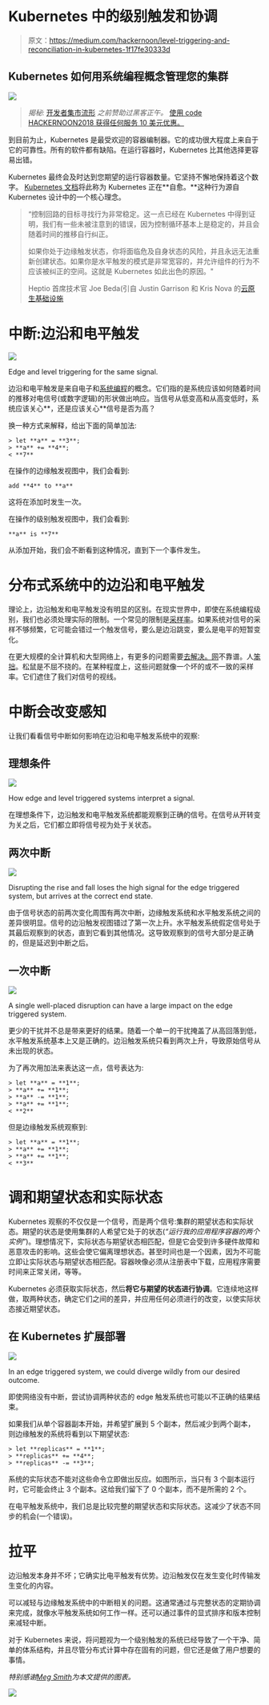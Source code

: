 # Kubernetes 中的级别触发和协调

> 原文：<https://medium.com/hackernoon/level-triggering-and-reconciliation-in-kubernetes-1f17fe30333d>

## Kubernetes 如何用系统编程概念管理您的集群

![](img/32352a26e994a02f930a201c9da8f914.png)

> *揭秘:* [开发者集市流形](https://goo.gl/BtueKD) *之前赞助过黑客正午。* [使用 code HACKERNOON2018 获得任何服务 10 美元优惠。](https://goo.gl/BtueKD)

到目前为止，Kubernetes 是最受欢迎的容器编制器。它的成功很大程度上来自于它的可靠性。所有的软件都有缺陷。在运行容器时，Kubernetes 比其他选择更容易出错。

Kubernetes 最终会及时达到您期望的运行容器数量。它坚持不懈地保持着这个数字。 [Kubernetes 文档](https://kubernetes.io/docs/concepts/overview/what-is-kubernetes/)将此称为 Kubernetes 正在**自愈。**这种行为源自 Kubernetes 设计中的一个核心理念。

> “控制回路的目标寻找行为非常稳定。这一点已经在 Kubernetes 中得到证明，我们有一些未被注意到的错误，因为控制循环基本上是稳定的，并且会随着时间的推移自行纠正。
> 
> 如果你处于边缘触发状态，你将面临危及自身状态的风险，并且永远无法重新创建状态。如果你是水平触发的模式是非常宽容的，并允许组件的行为不应该被纠正的空间。这就是 Kubernetes 如此出色的原因。"
> 
> Heptio 首席技术官 Joe Beda(引自 Justin Garrison 和 Kris Nova 的[云原生基础设施](http://shop.oreilly.com/product/0636920075837.do)

# 中断:边沿和电平触发

![](img/6620f0e8f1964fd8a891a864dd5110de.png)

Edge and level triggering for the same signal.

边沿和电平触发是来自电子和[系统编程](https://en.wikipedia.org/wiki/Interrupt#Types_of_interrupts)的概念。它们指的是系统应该如何随着时间的推移对电信号(或数字逻辑)的形状做出响应。当信号从低变高和从高变低时，系统应该关心**，还是应该关心**信号是否为高？

换一种方式来解释，给出下面的简单加法:

```
> let **a** = **3**;
> **a** += **4**;
< **7**
```

在操作的边缘触发视图中，我们会看到:

```
add **4** to **a**
```

这将在添加时发生一次。

在操作的级别触发视图中，我们会看到:

```
**a** is **7**
```

从添加开始，我们会不断看到这种情况，直到下一个事件发生。

# 分布式系统中的边沿和电平触发

理论上，边沿触发和电平触发没有明显的区别。在现实世界中，即使在系统编程级别，我们也必须处理实际的限制。一个常见的限制是[采样率](https://en.wikipedia.org/wiki/Sampling_(signal_processing)#Sampling_rate)。如果系统对信号的采样不够频繁，它可能会错过一个触发信号，要么是边沿跳变，要么是电平的短暂变化。

在更大规模的全计算机和大型网络上，有更多的问题需要[去解决。](https://en.wikipedia.org/wiki/Fallacies_of_distributed_computing)[网](http://www.cbc.ca/news/canada/nova-scotia/cellular-service-outage-bell-mobility-tellus-1.4235624)不靠谱。人[笨拙](https://hothardware.com/news/dont-trip-over-the-power-cord-human-error-caused-massive-time-warner-network-outage)。松鼠是不屈不挠的。在某种程度上，这些问题就像一个坏的或不一致的采样率。它们遮住了我们对信号的视线。

# 中断会改变感知

让我们看看信号中断如何影响在边沿和电平触发系统中的观察:

## 理想条件

![](img/968b9e69de13475b37ee892f1176eb08.png)

How edge and level triggered systems interpret a signal.

在理想条件下，边沿触发和电平触发系统都能观察到正确的信号。在信号从开转变为关之后，它们都立即将信号视为处于关状态。

## 两次中断

![](img/6758c8f23388b1f4be2be82061b94570.png)

Disrupting the rise and fall loses the high signal for the edge triggered system, but arrives at the correct end state.

由于信号状态的前两次变化周围有两次中断，边缘触发系统和水平触发系统之间的差异很明显。信号的边沿触发视图错过了第一次上升。水平触发系统假定信号处于其最后观察到的状态，直到它看到其他情况。这导致观察到的信号大部分是正确的，但是延迟到中断之后。

## 一次中断

![](img/43f45b08e9e9011af8484c5838abb599.png)

A single well-placed disruption can have a large impact on the edge triggered system.

更少的干扰并不总是带来更好的结果。随着一个单一的干扰掩盖了从高回落到低，水平触发系统基本上又是正确的。边沿触发系统只看到两次上升，导致原始信号从未出现的状态。

为了再次用加法来表达这一点，信号表达为:

```
> let **a** = **1**;
> **a** += **1**;
> **a** -= **1**;
> **a** += **1**;
< **2**
```

但是边缘触发系统观察到:

```
> let **a** = **1**;
> **a** += **1**;
> **a** += **1**;
< **3**
```

# 调和期望状态和实际状态

Kubernetes 观察的不仅仅是一个信号，而是两个信号:集群的期望状态和实际状态。期望的状态是使用集群的人希望它处于的状态(*“运行我的应用程序容器的两个实例”*)。理想情况下，实际状态与期望状态相匹配，但是它会受到许多硬件故障和恶意攻击的影响。这些会使它偏离理想状态。甚至时间也是一个因素，因为不可能立即让实际状态与期望状态相匹配。容器映像必须从注册表中下载，应用程序需要时间来正常关闭，等等。

Kubernetes 必须获取实际状态，然后**将它与期望的状态进行协调**。它连续地这样做，取两种状态，确定它们之间的差异，并应用任何必须进行的改变，以使实际状态接近期望状态。

## 在 Kubernetes 扩展部署

![](img/ec1eb642fc1d931f90ac812139acb751.png)

In an edge triggered system, we could diverge wildly from our desired outcome.

即使网络没有中断，尝试协调两种状态的 edge 触发系统也可能以不正确的结果结束。

如果我们从单个容器副本开始，并希望扩展到 5 个副本，然后减少到两个副本，则边缘触发的系统将看到以下期望状态:

```
> let **replicas** = **1**;
> **replicas** += **4**;
> **replicas** -= **3**;
```

系统的实际状态不能对这些命令立即做出反应。如图所示，当只有 3 个副本运行时，它可能会终止 3 个副本。这给我们留下了 0 个副本，而不是所需的 2 个。

在电平触发系统中，我们总是比较完整的期望状态和实际状态。这减少了状态不同步的机会(一个错误)。

# 拉平

边沿触发本身并不坏；它确实比电平触发有优势。边沿触发仅在发生变化时传输发生变化的内容。

可以减轻与边缘触发系统中的中断相关的问题。这通常通过与完整状态的定期协调来完成，就像水平触发系统如何工作一样。还可以通过事件的显式排序和版本控制来减轻中断。

对于 Kubernetes 来说，将问题视为一个级别触发的系统已经导致了一个干净、简单的体系结构，并且尽管分布式计算中存在固有的问题，但它还是做了用户想要的事情。

*特别感谢*[*Meg Smith*](https://medium.com/u/5a7755145e53?source=post_page-----1f17fe30333d--------------------------------)*为本文提供的图表。*

[![](img/2193d0612cdd27051ebd23d087265c08.png)](https://goo.gl/BtueKD)